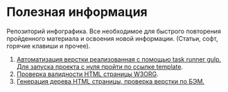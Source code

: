 # Полезная информация
Репозиторий инфографика. Все необходимое для быстрого повторения пройденного материала и освоения новой информации. (Статьи, софт, горячие клавиши и прочее).

1. [Автоматизация верстки реализованная с помощью task runner gulp. Для запуска проекта с нуля пройти по ссылке template](https://github.com/Ron4i/template).
2. [Проверка валидности HTML страницы W3ORG](https://validator.w3.org).
3. [Генерация дерева HTML страницы, проверка верстки по БЭМ.](https://yoksel.github.io/html-tree/)
